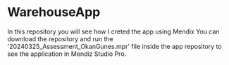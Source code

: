 # WarehouseApp
 In this repository you will see how I creted the app using Mendix
You can download the repository and run the '20240325_Assessment_OkanGunes.mpr' file inside the app repository to see the application in Mendiz Studio Pro.
